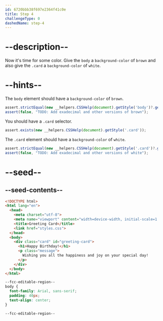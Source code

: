 ```yaml
---
id: 6720bbb38f697e2364f41c0e
title: Step 4
challengeType: 0
dashedName: step-4
---
```


# --description--

Now it's time for some color. Give the `body` a `background-color` of `brown` and also give the `.card` a `background-color` of `white`.

# --hints--

The `body` element should have a `background-color` of `brown`.

```js
assert.strictEqual(new __helpers.CSSHelp(document).getStyle('body')?.getPropertyValue('background-color'), "brown");
assert(false, "TODO: Add exadecimal and other versions of brown");
```

You should have a `.card` selector.

```js
assert.exists(new __helpers.CSSHelp(document).getStyle('.card'));
```

The `.card` element should have a `background-color` of `white`.

```js
assert.strictEqual(new __helpers.CSSHelp(document).getStyle('.card')?.getPropertyValue('background-color'), "white");
assert(false, "TODO: Add exadecimal and other versions of white");
```

# --seed--

## --seed-contents--

```html
<!DOCTYPE html>
<html lang="en">
  <head>
    <meta charset="utf-8">
    <meta name="viewport" content="width=device-width, initial-scale=1.0">
    <title>Greeting Card</title>
    <link href="styles.css">
  </head>
  <body>
    <div class="card" id="greeting-card">
      <h1>Happy Birthday!</h1>
      <p class="message">
        Wishing you all the happiness and joy on your special day!
      </p>
  	</div>
  </body>
</html>

```

```css
--fcc-editable-region--
body {
  font-family: Arial, sans-serif;
  padding: 40px;
  text-align: center;
}

--fcc-editable-region--

```
